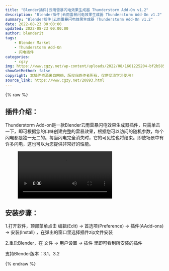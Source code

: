 ```yaml
---
title: "Blender插件|云雨雷暴闪电效果生成器 Thunderstorm Add-On v1.2"
description: "Blender插件|云雨雷暴闪电效果生成器 Thunderstorm Add-On v1.2"
summary: "Blender插件|云雨雷暴闪电效果生成器 Thunderstorm Add-On v1.2"
date: 2022-08-23 00:00:00
updated: 2022-08-23 00:00:00
author: blenderit
tags: 
    - Blender Market
    - Thunderstorm Add-On
    - 闪电插件
categories:
    - cgzy
img: https://www.cgzy.net/wp-content/uploads/2022/08/1661225204-bf2b585aaeb7a04.jpg
showGetMethod: false
copyright: 本插件资源来自网络，版权归原作者所有，仅供交流学习使用！
source_link: https://www.cgzy.net/20893.html
---
```


{% raw %}
<div class="wp-block-pandastudio-title"><div class="title_style_01"><h2 id="h2-0">插件介绍：</h2></div></div><p class="is-style-text-indent-2em">Thunderstorm Add-on是一款Blender云雨雷暴闪电效果生成器插件，只需单击一下，即可根据您的口味创建完整的雷暴效果，根据您可以访问的随机参数，每个闪电都是独一无二的。每当闪电完全消失时，它的可见性也将结束。即使场景中有许多闪电，这也可以为您提供非常好的性能。</p><figure class="wp-block-video aligncenter"><video controls src="https://cloud.video.taobao.com/play/u/717183932/p/1/e/6/t/1/374722907641.mp4"></video></figure><div class="wp-block-pandastudio-title"><div class="title_style_01"><h2 id="h2-1">安装步骤：</h2></div></div><p>1.打开软件，顶部菜单点击 编辑(Edit) → 首选项(Preference) → 插件(AAdd-ons) → 安装(Install) ，在弹出的窗口里选择插件zip文件安装</p><p>2.重启Blender，在 文件 → 用户设置 → 插件 里即可看到所安装的插件</p><div class="wp-block-pandastudio-tips"><div class="tip success "><p>支持Blender版本：3.1、3.2</p>
</div></div>
<div style="display: none">cgzy</div>
{% endraw %}